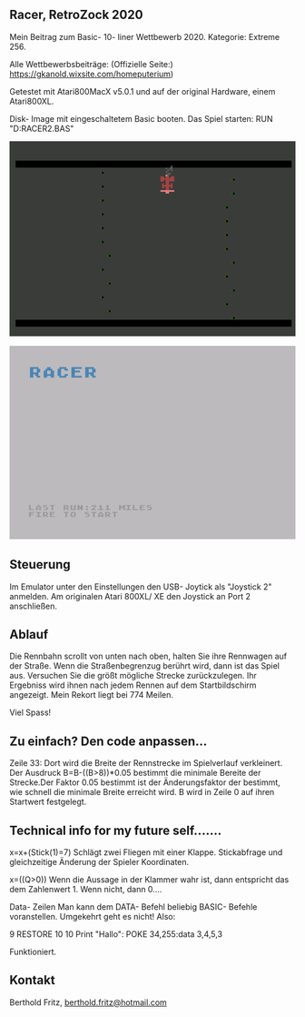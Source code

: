 Racer, RetroZock 2020
----------------------
Mein Beitrag zum Basic- 10- liner Wettbewerb 2020.
Kategorie: Extreme 256.

Alle Wettbewerbsbeiträge: (Offizielle Seite:) https://gkanold.wixsite.com/homeputerium)

Getestet mit Atari800MacX v5.0.1 und auf der original Hardware, einem Atari800XL.

Disk- Image mit eingeschaltetem Basic booten. Das Spiel starten: RUN "D:RACER2.BAS"

![](screenshot1.png)

![](screenshot2.png)


Steuerung
---------
Im Emulator unter den Einstellungen den USB- Joytick als "Joystick 2" anmelden.
Am originalen Atari 800XL/ XE den Joystick an Port 2 anschließen.

Ablauf
------
Die Rennbahn scrollt von unten nach oben, halten Sie ihre Rennwagen auf der Straße. 
Wenn die Straßenbegrenzug berührt wird, dann ist das Spiel aus. Versuchen Sie
die größt mögliche Strecke zurückzulegen. Ihr Ergebniss wird ihnen nach jedem Rennen
auf dem Startbildschirm angezeigt. Mein Rekort liegt bei 774 Meilen.

Viel Spass!

Zu einfach? Den code anpassen...
--------------------------------
Zeile 33:
Dort wird die Breite der Rennstrecke im Spielverlauf verkleinert. Der Ausdruck
B=B-((B>8))*0.05 bestimmt die minimale Bereite der Strecke.Der Faktor 0.05 bestimmt 
ist der Änderungsfaktor der bestimmt, wie schnell die minimale Breite erreicht wird.
B wird in Zeile 0 auf ihren Startwert festgelegt.


Technical info for my future self.......
----------------------------------------
x=x+(Stick(1)=7)
Schlägt zwei Fliegen mit einer Klappe. Stickabfrage und gleichzeitige 
Änderung der Spieler Koordinaten.

x=((Q>0))
Wenn die Aussage in der Klammer wahr ist, dann entspricht das dem Zahlenwert 1.
Wenn nicht, dann 0.... 

Data- Zeilen
Man kann dem DATA- Befehl beliebig BASIC- Befehle voranstellen.
Umgekehrt geht es nicht! Also:

9 RESTORE 10
10 Print "Hallo": POKE 34,255:data 3,4,5,3

Funktioniert.

Kontakt
-------
Berthold Fritz, berthold.fritz@hotmail.com


